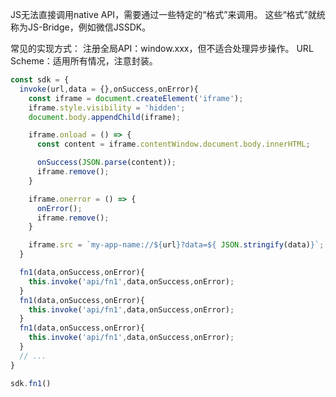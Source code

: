 JS无法直接调用native API，需要通过一些特定的“格式”来调用。
这些“格式”就统称为JS-Bridge，例如微信JSSDK。

常见的实现方式：
  注册全局API：window.xxx，但不适合处理异步操作。
  URL Scheme：适用所有情况，注意封装。
  ```ts
  const sdk = {
    invoke(url,data = {},onSuccess,onError){
      const iframe = document.createElement('iframe');
      iframe.style.visibility = 'hidden';
      document.body.appendChild(iframe);

      iframe.onload = () => {
        const content = iframe.contentWindow.document.body.innerHTML;

        onSuccess(JSON.parse(content));
        iframe.remove();
      }

      iframe.onerror = () => {
        onError();
        iframe.remove();
      }

      iframe.src = `my-app-name://${url}?data=${ JSON.stringify(data)}`;
    }

    fn1(data,onSuccess,onError){
      this.invoke('api/fn1',data,onSuccess,onError);
    }
    fn1(data,onSuccess,onError){
      this.invoke('api/fn1',data,onSuccess,onError);
    }
    fn1(data,onSuccess,onError){
      this.invoke('api/fn1',data,onSuccess,onError);
    }
    // ...
  }

  sdk.fn1()
  ```